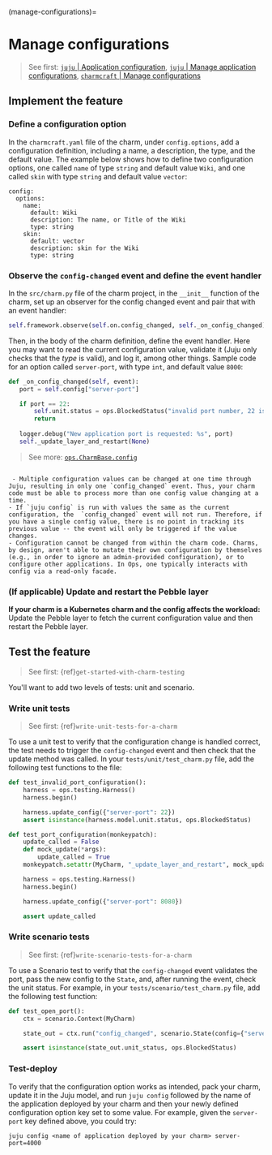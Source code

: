 (manage-configurations)=
# Manage configurations

> See first: [`juju` | Application configuration](https://juju.is/docs/juju/configuration#heading--application-configuration), [`juju` | Manage application configurations](https://juju.is/docs/juju/manage-applications#heading--configure-an-application), [`charmcraft` | Manage configurations]()


## Implement the feature

### Define a configuration option

In the `charmcraft.yaml` file of the charm, under `config.options`, add a configuration definition, including a name, a description, the type, and the default value. The example below shows how to define two configuration options, one called `name` of type `string` and default value `Wiki`, and one called `skin` with type `string` and default value `vector`:

```text
config:
  options:
    name:
      default: Wiki
      description: The name, or Title of the Wiki
      type: string
    skin:
      default: vector
      description: skin for the Wiki
      type: string
```


### Observe the `config-changed` event and define the event handler

In the `src/charm.py` file of the charm project, in the `__init__` function of the charm, set up an observer for the config changed event and pair that with an event handler:

```python
self.framework.observe(self.on.config_changed, self._on_config_changed)
```

Then, in the body of the charm definition, define the event handler. Here you may want to read the current configuration value, validate it (Juju only checks that the *type* is valid), and log it, among other things. Sample code for an option called `server-port`, with type `int`, and default value `8000`:

 ```python
def _on_config_changed(self, event):
    port = self.config["server-port"] 

    if port == 22:
        self.unit.status = ops.BlockedStatus("invalid port number, 22 is reserved for SSH")
        return
    
    logger.debug("New application port is requested: %s", port)
    self._update_layer_and_restart(None)
```
> See more: [`ops.CharmBase.config`](https://ops.readthedocs.io/en/latest/#ops.CharmBase.config)

```{caution}

 - Multiple configuration values can be changed at one time through Juju, resulting in only one `config_changed` event. Thus, your charm code must be able to process more than one config value changing at a time.
- If `juju config` is run with values the same as the current configuration, the  `config_changed` event will not run. Therefore, if you have a single config value, there is no point in tracking its previous value -- the event will only be triggered if the value changes.
- Configuration cannot be changed from within the charm code. Charms, by design, aren't able to mutate their own configuration by themselves (e.g., in order to ignore an admin-provided configuration), or to configure other applications. In Ops, one typically interacts with config via a read-only facade.

```

### (If applicable) Update and restart the Pebble layer

**If your charm is a Kubernetes charm and the config affects the workload:** Update the Pebble layer to fetch the current configuration value and then restart the Pebble layer. 

<!--Example: The _update_layer_and_restart bit in the charm constructor and then in the body of the charm definition
https://github.com/canonical/juju-sdk-tutorial-k8s/compare/01_create_minimal_charm...02_make_your_charm_configurable
-->

## Test the feature

> See first: {ref}`get-started-with-charm-testing`

You'll want to add two levels of tests: unit and scenario.

### Write unit tests

> See first: {ref}`write-unit-tests-for-a-charm`

To use a unit test to verify that the configuration change is handled correct, the test needs to trigger the `config-changed` event and then check that the update method was called. In your `tests/unit/test_charm.py` file, add the following test functions to the file:

```python
def test_invalid_port_configuration():
    harness = ops.testing.Harness()
    harness.begin()

    harness.update_config({"server-port": 22})
    assert isinstance(harness.model.unit.status, ops.BlockedStatus)

def test_port_configuration(monkeypatch):
    update_called = False
    def mock_update(*args):
        update_called = True
    monkeypatch.setattr(MyCharm, "_update_layer_and_restart", mock_update)

    harness = ops.testing.Harness()
    harness.begin()

    harness.update_config({"server-port": 8080})

    assert update_called
```

### Write scenario tests

> See first: {ref}`write-scenario-tests-for-a-charm`

To use a Scenario test to verify that the `config-changed` event validates the port, pass the new config to the `State`, and, after running the event, check the unit status. For example, in your `tests/scenario/test_charm.py` file, add the following test function:

```python
def test_open_port():
    ctx = scenario.Context(MyCharm)

    state_out = ctx.run("config_changed", scenario.State(config={"server-port": 22}))

    assert isinstance(state_out.unit_status, ops.BlockedStatus)
```

### Test-deploy

To verify that the configuration option works as intended, pack your charm, update it in the Juju model, and run `juju config` followed by the name of the application deployed by your charm and then your newly defined configuration option key set to some value. For example, given the `server-port` key defined above, you could try:

```text
juju config <name of application deployed by your charm> server-port=4000
```

